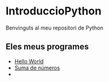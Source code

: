 # IntroduccioPython

Benvinguts al meu repositori de Python

## Eles meus programes

- [Hello World](hello_world.py)
- [Suma de números](suma_de_números.py)
-   

